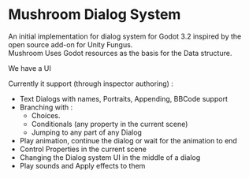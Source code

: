 # Mushroom Dialog System
An initial implementation for dialog system for Godot 3.2 inspired by the open source add-on for Unity Fungus.  
Mushroom Uses Godot resources as the basis for the Data structure.  

We have a UI

Currently it support (through inspector authoring) :
- Text Dialogs with names, Portraits, Appending, BBCode support
- Branching with : 
  - Choices.
  - Conditionals (any property in the current scene) 
  - Jumping to any part of any Dialog
- Play animation, continue the dialog or wait for the animation to end
- Control Properties in the current scene
- Changing the Dialog system UI in the middle of a dialog
- Play sounds and Apply effects to them
